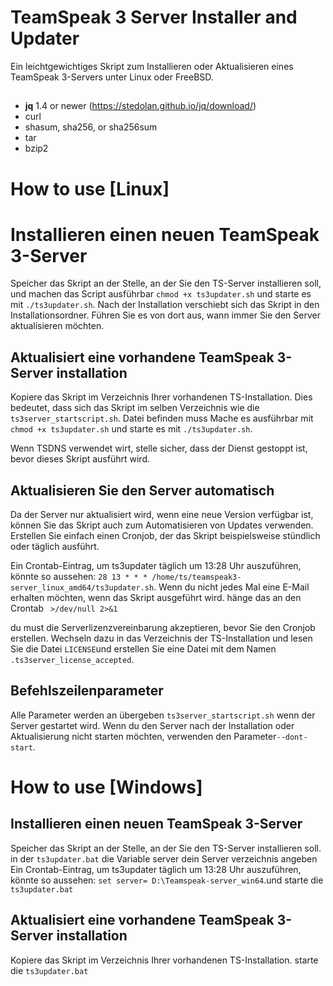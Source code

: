 # TeamSpeak 3 Server Installer and Updater

Ein leichtgewichtiges Skript zum Installieren oder Aktualisieren eines TeamSpeak 3-Servers unter Linux oder FreeBSD.

## 
* **jq** 1.4 or newer (https://stedolan.github.io/jq/download/)
* curl
* shasum, sha256, or sha256sum
* tar
* bzip2


# How to use [Linux]
# Installieren einen neuen TeamSpeak 3-Server
Speicher das Skript an der Stelle, an der Sie den TS-Server installieren soll, und machen das Script ausführbar `chmod +x ts3updater.sh` und starte es mit `./ts3updater.sh`. Nach der Installation verschiebt sich das Skript in den Installationsordner. Führen Sie es von dort aus, wann immer Sie den Server aktualisieren möchten.

## Aktualisiert eine vorhandene TeamSpeak 3-Server installation
Kopiere das Skript im Verzeichnis Ihrer vorhandenen TS-Installation. Dies bedeutet, dass sich das Skript im selben Verzeichnis wie die `ts3server_startscript.sh`. Datei befinden muss  Mache es ausführbar mit `chmod +x ts3updater.sh` und starte es mit `./ts3updater.sh`.

Wenn TSDNS verwendet wirt, stelle sicher, dass der Dienst gestoppt ist, bevor dieses Skript ausführt wird.

## Aktualisieren Sie den Server automatisch
Da der Server nur aktualisiert wird, wenn eine neue Version verfügbar ist, können Sie das Skript auch zum Automatisieren von Updates verwenden. Erstellen Sie einfach einen Cronjob, der das Skript beispielsweise stündlich oder täglich ausführt.

Ein Crontab-Eintrag, um ts3updater täglich um 13:28 Uhr auszuführen, könnte so aussehen: `28 13 * * * /home/ts/teamspeak3-server_linux_amd64/ts3updater.sh`.
Wenn du nicht jedes Mal eine E-Mail erhalten möchten, wenn das Skript ausgeführt wird. hänge das an den Crontab ` >/dev/null 2>&1`

du must die Serverlizenzvereinbarung akzeptieren, bevor Sie den Cronjob erstellen. Wechseln dazu in das Verzeichnis der TS-Installation und lesen Sie die Datei `LICENSE`und erstellen Sie eine Datei mit dem Namen `.ts3server_license_accepted`.

## Befehlszeilenparameter
Alle Parameter werden an übergeben `ts3server_startscript.sh` wenn der Server gestartet wird. Wenn du den Server nach der Installation oder Aktualisierung nicht starten möchten, verwenden den Parameter`--dont-start`.
#

# How to use [Windows]
## Installieren einen neuen TeamSpeak 3-Server
Speicher das Skript an der Stelle, an der Sie den TS-Server installieren soll.
in der `ts3updater.bat` die Variable server dein Server verzeichnis angeben 
Ein Crontab-Eintrag, um ts3updater täglich um 13:28 Uhr auszuführen, könnte so aussehen: `set server= D:\Teamspeak-server_win64`.und starte die `ts3updater.bat`


## Aktualisiert eine vorhandene TeamSpeak 3-Server installation
Kopiere das Skript im Verzeichnis Ihrer vorhandenen TS-Installation.
starte die `ts3updater.bat`

       